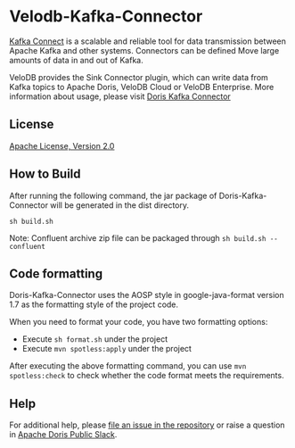 <!--
Licensed to the Apache Software Foundation (ASF) under one
or more contributor license agreements.  See the NOTICE file
distributed with this work for additional information
regarding copyright ownership.  The ASF licenses this file
to you under the Apache License, Version 2.0 (the
"License"); you may not use this file except in compliance
with the License.  You may obtain a copy of the License at

  http://www.apache.org/licenses/LICENSE-2.0

Unless required by applicable law or agreed to in writing,
software distributed under the License is distributed on an
"AS IS" BASIS, WITHOUT WARRANTIES OR CONDITIONS OF ANY
KIND, either express or implied.  See the License for the
specific language governing permissions and limitations
under the License.
-->

# Velodb-Kafka-Connector

[Kafka Connect](https://docs.confluent.io/platform/current/connect/index.html) is a scalable and reliable tool for data transmission between Apache Kafka and other systems. Connectors can be defined Move large amounts of data in and out of Kafka.

VeloDB provides the Sink Connector plugin, which can write data from Kafka topics to Apache Doris, VeloDB Cloud or VeloDB Enterprise.
More information about usage, please visit [Doris Kafka Connector](https://doris.apache.org/docs/ecosystem/doris-kafka-connector)

## License

[Apache License, Version 2.0](https://www.apache.org/licenses/LICENSE-2.0)

## How to Build

After running the following command, the jar package of Doris-Kafka-Connector will be generated in the dist directory.
```
sh build.sh
```
Note: Confluent archive zip file can be packaged through `sh build.sh --confluent`

## Code formatting
Doris-Kafka-Connector uses the AOSP style in google-java-format version 1.7 as the formatting style of the project code.

When you need to format your code, you have two formatting options:

- Execute `sh format.sh` under the project
- Execute `mvn spotless:apply` under the project

After executing the above formatting command, you can use `mvn spotless:check` to check whether the code format meets the requirements.

## Help
For additional help, please [file an issue in the repository](https://github.com/apache/doris-kafka-connector/issues) or raise a question in [Apache Doris Public Slack](https://apachedoriscommunity.slack.com/).